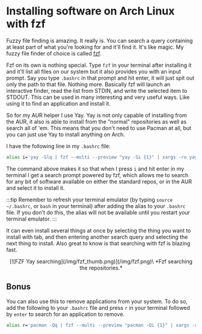 # Installing software on Arch Linux with fzf
Fuzzy file finding is amazing. It really is. You can search a query containing at least part of what you're looking for and it'll find it. It's like magic. My fuzzy file finder of choice is called [fzf](https://github.com/junegunn/fzf).

Fzf on its own is nothing special. Type `fzf` in your terminal after installing it and it'll list all files on our system but it also provides you with an input prompt. Say you type `.bashrc` in that prompt and hit enter, it will just spit out only the path to that file. Nothing more. Basically fzf will launch an interactive finder, read the list from STDIN, and write the selected item to STDOUT. This can be used in many interesting and very useful ways. Like using it to find an application and install it.

So for my AUR helper I use Yay. Yay is not only capable of installing from the AUR, it also is able to install from the "normal" repositories as well as search all of 'em. This means that you don't need to use Pacman at all, but you can just use Yay to install anything on Arch. 

I have the following line in my `.bashrc` file:
```bash
alias i='yay -Slq | fzf --multi --preview "yay -Si {1}" | xargs -ro yay -S'
```

The command above makes it so that when I press `i` and hit enter in my terminal I get a search prompt powered by fzf, which allows me to search for any bit of software available on either the standard repos, or in the AUR and select it to install it. 

:::tip
Remember to refresh your terminal emulator (by typing `source ~/.bashrc`, or `bash` in your terminal) after adding the alias to your `.bashrc` file. If you don't do this, the alias will not be available until you restart your terminal emulator.
:::

It can even install several things at once by selecting the thing you want to install with tab, and then entering another search query and selecting the next thing to install. Also great to know is that searching with fzf is blazing fast.

<center>
[![FZF Yay searching](/img/fzf_thumb.png)](/img/fzf.png)\
*Fzf searching the repositories.*
</center>

## Bonus
You can also use this to remove applications from your system. To do so, add the following to your `.bashrc` file and press `r` in your terminal followed by `enter` to search for an application to remove.

```bash
alias r='pacman -Qq | fzf --multi --preview "pacman -Qi {1}" | xargs -ro sudo pacman -Rns'
```